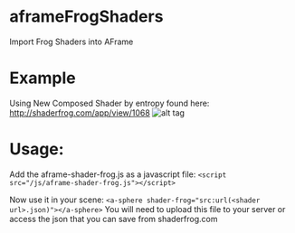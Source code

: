 # aframeFrogShaders
Import Frog Shaders into AFrame


# Example
Using New Composed Shader by entropy found here: http://shaderfrog.com/app/view/1068
![alt tag](https://github.com/msj121/aframeFrogShaders/blob/master/example.png?raw=true)

# Usage:
 Add the aframe-shader-frog.js as a javascript file:
 `<script src="/js/aframe-shader-frog.js"></script>`
 
 Now use it in your scene:
`<a-sphere shader-frog="src:url(<shader url>.json)"></a-sphere>`
You will need to upload this file to your server or access the json that you can save from shaderfrog.com


